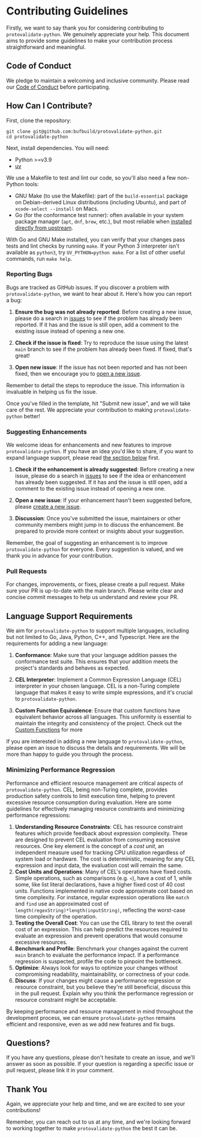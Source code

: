 # Contributing Guidelines

Firstly, we want to say thank you for considering contributing
to `protovalidate-python`. We genuinely appreciate your help. This document aims to
provide some guidelines to make your contribution process straightforward and
meaningful.

## Code of Conduct

We pledge to maintain a welcoming and inclusive community. Please read
our [Code of Conduct][code-of-conduct] before participating.

## How Can I Contribute?

First, clone the repository:

```
git clone git@github.com:bufbuild/protovalidate-python.git
cd protovalidate-python
```

Next, install dependencies. You will need:

* Python >=v3.9
* [uv](https://docs.astral.sh/uv/)

We use a Makefile to test and lint our code, so you'll also need a few non-Python tools:

* GNU Make (to use the Makefile): part of the `build-essential` package on
  Debian-derived Linux distributions (including Ubuntu), and part of
  `xcode-select --install` on Macs.
* Go (for the conformance test runner): often available in your system package
  manager (`apt`, `dnf`, `brew`, etc.), but most reliable when [installed
  directly from upstream](https://go.dev/doc/install).

With Go and GNU Make installed, you can verify that your changes pass tests and
lint checks by running `make`. If your Python 3 interpreter isn't available as
`python3`, try `UV_PYTHON=python make`. For a list of other useful commands, run
`make help`.

### Reporting Bugs

Bugs are tracked as GitHub issues. If you discover a problem
with `protovalidate-python`, we want to hear about it. Here's how you can report a bug:

1. __Ensure the bug was not already reported__: Before creating a new issue,
   please do a search
   in [issues][issues] to see if
   the problem has already been reported. If it has and the issue is still open,
   add a comment to the existing issue instead of opening a new one.

2. __Check if the issue is fixed__: Try to reproduce the issue using the
   latest `main` branch to see if the problem has already been fixed. If fixed,
   that's great!

3. __Open new issue__: If the issue has not been reported and has not been
   fixed, then we encourage you to [open a new issue][file-bug].

Remember to detail the steps to reproduce the issue. This information is
invaluable in helping us fix the issue.

Once you've filled in the template, hit "Submit new issue", and we will take
care of the rest. We appreciate your contribution to making `protovalidate-python`
better!

### Suggesting Enhancements

We welcome ideas for enhancements and new features to improve `protovalidate-python`.
If you have an idea you'd like to share, if you want to expand language
support,
please read [the section below](#language-support-requirements) first.

1. __Check if the enhancement is already suggested__: Before creating a new
   issue, please do a search
   in [issues][issues] to see if
   the idea or enhancement has already been suggested. If it has and the issue
   is still open, add a comment to the existing issue instead of opening a new
   one.

2. __Open a new issue__: If your enhancement hasn't been suggested before,
   please [create a new issue][file-feature-request].

3. __Discussion__: Once you've submitted the issue, maintainers or other
   community members might jump in to discuss the enhancement. Be prepared to
   provide more context or insights about your suggestion.

Remember, the goal of suggesting an enhancement is to improve `protovalidate-python`
for everyone. Every suggestion is valued, and we thank you in advance for your
contribution.

### Pull Requests

For changes, improvements, or fixes, please create a pull request. Make sure
your PR is up-to-date with the main branch. Please write clear and concise
commit messages to help us understand and review your PR.

## Language Support Requirements

We aim for `protovalidate-python` to support multiple languages, including but not
limited to Go, Java, Python, C++, and Typescript. Here are the requirements for
adding a new language:

1. __Conformance__: Make sure that your language addition passes the conformance
   test suite. This ensures that your addition meets the project's standards and
   behaves as expected.

2. __CEL Interpreter__: Implement a Common Expression Language (CEL) interpreter
   in your chosen language. CEL is a non-Turing complete language that makes it
   easy to write simple expressions, and it's crucial to `protovalidate-python`.

3. __Custom Function Equivalence__: Ensure that custom functions have equivalent
   behavior across all languages. This uniformity is essential to maintain the
   integrity and consistency of the project. Check out
   the [Custom Functions][custom-funcs] for more

If you are interested in adding a new language to `protovalidate-python`, please open
an issue to discuss the details and requirements. We will be more than happy to
guide you through the process.

### Minimizing Performance Regression

Performance and efficient resource management are critical aspects
of `protovalidate-python`. CEL, being non-Turing complete, provides production safety
controls to limit execution time, helping to prevent excessive resource
consumption during evaluation. Here are some guidelines for effectively managing
resource constraints and minimizing performance regressions:

1. __Understanding Resource Constraints__: CEL has resource constraint features
   which provide feedback about expression complexity. These are designed to
   prevent CEL evaluation from consuming excessive resources. One key element is
   the concept of a _cost unit_, an independent measure used for tracking CPU
   utilization regardless of system load or hardware. The cost is deterministic,
   meaning for any CEL expression and input data, the evaluation cost will
   remain the same.
2. __Cost Units and Operations__: Many of CEL's operations have fixed costs.
   Simple operations, such as comparisons (e.g. `<`), have a cost of 1, while
   some, like list literal declarations, have a higher fixed cost of 40 cost
   units. Functions implemented in native code approximate cost based on time
   complexity. For instance, regular expression operations like `match`
   and `find` use an approximated cost
   of `length(regexString)*length(inputString)`, reflecting the worst-case time
   complexity of the operation.
3. __Testing the Overall Cost__: You can use the CEL library to test the overall
   cost of an expression. This can help predict the resources required to
   evaluate an expression and prevent operations that would consume excessive
   resources.
4. __Benchmark and Profile__: Benchmark your changes against the current `main`
   branch to evaluate the performance impact. If a performance regression is
   suspected, profile the code to pinpoint the bottleneck.
5. __Optimize__: Always look for ways to optimize your changes without
   compromising readability, maintainability, or correctness of your code.
6. __Discuss__: If your changes might cause a performance regression or resource
   constraint, but you believe they're still beneficial, discuss this in the
   pull request. Explain why you think the performance regression or resource
   constraint might be acceptable.

By keeping performance and resource management in mind throughout the
development process, we can ensure `protovalidate-python` remains efficient and
responsive, even as we add new features and fix bugs.

## Questions?

If you have any questions, please don't hesitate to create an issue, and we'll
answer as soon as possible. If your question is regarding a specific issue or
pull request, please link it in your comment.

## Thank You

Again, we appreciate your help and time, and we are excited to see your
contributions!

Remember, you can reach out to us at any time, and we're looking forward to
working together to make `protovalidate-python` the best it can be.

[code-of-conduct]: https://github.com/bufbuild/protovalidate/tree/main/.github/CODE_OF_CONDUCT.md
[issues]: https://github.com/bufbuild/protovalidate-python/issues
[file-bug]: https://github.com/bufbuild/protovalidate-python/issues/new?assignees=&labels=Bug&template=bug_report.md&title=%5BBUG%5D
[custom-funcs]: https://github.com/bufbuild/protovalidate/tree/main/docs/cel.md#custom-library-in-protovalidate
[file-feature-request]: https://github.com/bufbuild/protovalidate-python/issues/new?assignees=&labels=Feature&template=feature_request.md&title=%5BFeature+Request%5D
[cel-spec]: https://github.com/google/cel-spec
